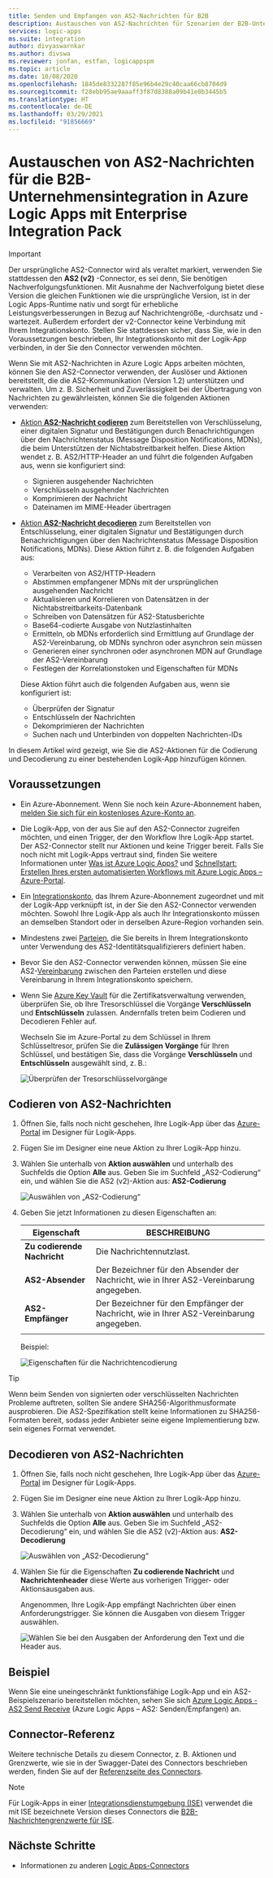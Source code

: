 ```yaml
---
title: Senden und Empfangen von AS2-Nachrichten für B2B
description: Austauschen von AS2-Nachrichten für Szenarien der B2B-Unternehmensintegration mithilfe von Azure Logic Apps mit Enterprise Integration Pack
services: logic-apps
ms.suite: integration
author: divyaswarnkar
ms.author: divswa
ms.reviewer: jonfan, estfan, logicappspm
ms.topic: article
ms.date: 10/08/2020
ms.openlocfilehash: 1845de8332287f85e96b4e29c40caa66cb8704d9
ms.sourcegitcommit: f28ebb95ae9aaaff3f87d8388a09b41e0b3445b5
ms.translationtype: HT
ms.contentlocale: de-DE
ms.lasthandoff: 03/29/2021
ms.locfileid: "91856669"
---
```

# <a name="exchange-as2-messages-for-b2b-enterprise-integration-in-azure-logic-apps-with-enterprise-integration-pack"></a>Austauschen von AS2-Nachrichten für die B2B-Unternehmensintegration in Azure Logic Apps mit Enterprise Integration Pack

> [!IMPORTANT]
> Der ursprüngliche AS2-Connector wird als veraltet markiert, verwenden Sie stattdessen den **AS2 (v2)** -Connector, es sei denn, Sie benötigen Nachverfolgungsfunktionen. Mit Ausnahme der Nachverfolgung bietet diese Version die gleichen Funktionen wie die ursprüngliche Version, ist in der Logic Apps-Runtime nativ und sorgt für erhebliche Leistungsverbesserungen in Bezug auf Nachrichtengröße, -durchsatz und -wartezeit. Außerdem erfordert der v2-Connector keine Verbindung mit Ihrem Integrationskonto. Stellen Sie stattdessen sicher, dass Sie, wie in den Voraussetzungen beschrieben, Ihr Integrationskonto mit der Logik-App verbinden, in der Sie den Connector verwenden möchten.

Wenn Sie mit AS2-Nachrichten in Azure Logic Apps arbeiten möchten, können Sie den AS2-Connector verwenden, der Auslöser und Aktionen bereitstellt, die die AS2-Kommunikation (Version 1.2) unterstützen und verwalten. Um z. B. Sicherheit und Zuverlässigkeit bei der Übertragung von Nachrichten zu gewährleisten, können Sie die folgenden Aktionen verwenden:

* [Aktion **AS2-Nachricht codieren**](#encode) zum Bereitstellen von Verschlüsselung, einer digitalen Signatur und Bestätigungen durch Benachrichtigungen über den Nachrichtenstatus (Message Disposition Notifications, MDNs), die beim Unterstützen der Nichtabstreitbarkeit helfen. Diese Aktion wendet z. B. AS2/HTTP-Header an und führt die folgenden Aufgaben aus, wenn sie konfiguriert sind:

  * Signieren ausgehender Nachrichten
  * Verschlüsseln ausgehender Nachrichten
  * Komprimieren der Nachricht
  * Dateinamen im MIME-Header übertragen

* [Aktion **AS2-Nachricht decodieren**](#decode) zum Bereitstellen von Entschlüsselung, einer digitalen Signatur und Bestätigungen durch Benachrichtigungen über den Nachrichtenstatus (Message Disposition Notifications, MDNs). Diese Aktion führt z. B. die folgenden Aufgaben aus:

  * Verarbeiten von AS2/HTTP-Headern
  * Abstimmen empfangener MDNs mit der ursprünglichen ausgehenden Nachricht
  * Aktualisieren und Korrelieren von Datensätzen in der Nichtabstreitbarkeits-Datenbank
  * Schreiben von Datensätzen für AS2-Statusberichte
  * Base64-codierte Ausgabe von Nutzlastinhalten
  * Ermitteln, ob MDNs erforderlich sind Ermittlung auf Grundlage der AS2-Vereinbarung, ob MDNs synchron oder asynchron sein müssen
  * Generieren einer synchronen oder asynchronen MDN auf Grundlage der AS2-Vereinbarung
  * Festlegen der Korrelationstoken und Eigenschaften für MDNs

  Diese Aktion führt auch die folgenden Aufgaben aus, wenn sie konfiguriert ist:

  * Überprüfen der Signatur
  * Entschlüsseln der Nachrichten
  * Dekomprimieren der Nachrichten
  * Suchen nach und Unterbinden von doppelten Nachrichten-IDs

In diesem Artikel wird gezeigt, wie Sie die AS2-Aktionen für die Codierung und Decodierung zu einer bestehenden Logik-App hinzufügen können.

## <a name="prerequisites"></a>Voraussetzungen

* Ein Azure-Abonnement. Wenn Sie noch kein Azure-Abonnement haben, [melden Sie sich für ein kostenloses Azure-Konto an](https://azure.microsoft.com/free/).

* Die Logik-App, von der aus Sie auf den AS2-Connector zugreifen möchten, und einen Trigger, der den Workflow Ihre Logik-App startet. Der AS2-Connector stellt nur Aktionen und keine Trigger bereit. Falls Sie noch nicht mit Logik-Apps vertraut sind, finden Sie weitere Informationen unter [Was ist Azure Logic Apps?](../logic-apps/logic-apps-overview.md) und [Schnellstart: Erstellen Ihres ersten automatisierten Workflows mit Azure Logic Apps – Azure-Portal](../logic-apps/quickstart-create-first-logic-app-workflow.md).

* Ein [Integrationskonto](../logic-apps/logic-apps-enterprise-integration-create-integration-account.md), das Ihrem Azure-Abonnement zugeordnet und mit der Logik-App verknüpft ist, in der Sie den AS2-Connector verwenden möchten. Sowohl Ihre Logik-App als auch Ihr Integrationskonto müssen an demselben Standort oder in derselben Azure-Region vorhanden sein.

* Mindestens zwei [Parteien](../logic-apps/logic-apps-enterprise-integration-partners.md), die Sie bereits in Ihrem Integrationskonto unter Verwendung des AS2-Identitätsqualifizierers definiert haben.

* Bevor Sie den AS2-Connector verwenden können, müssen Sie eine AS2-[Vereinbarung](../logic-apps/logic-apps-enterprise-integration-agreements.md) zwischen den Parteien erstellen und diese Vereinbarung in Ihrem Integrationskonto speichern.

* Wenn Sie [Azure Key Vault](../key-vault/general/overview.md) für die Zertifikatsverwaltung verwenden, überprüfen Sie, ob Ihre Tresorschlüssel die Vorgänge **Verschlüsseln** und **Entschlüsseln** zulassen. Andernfalls treten beim Codieren und Decodieren Fehler auf.

  Wechseln Sie im Azure-Portal zu dem Schlüssel in Ihrem Schlüsseltresor, prüfen Sie die **Zulässigen Vorgänge** für Ihren Schlüssel, und bestätigen Sie, dass die Vorgänge **Verschlüsseln** und **Entschlüsseln** ausgewählt sind, z. B.:

  ![Überprüfen der Tresorschlüsselvorgänge](media/logic-apps-enterprise-integration-as2/key-vault-permitted-operations.png)

<a name="encode"></a>

## <a name="encode-as2-messages"></a>Codieren von AS2-Nachrichten

1. Öffnen Sie, falls noch nicht geschehen, Ihre Logik-App über das [Azure-Portal](https://portal.azure.com) im Designer für Logik-Apps.

1. Fügen Sie im Designer eine neue Aktion zu Ihrer Logik-App hinzu.

1. Wählen Sie unterhalb von **Aktion auswählen** und unterhalb des Suchfelds die Option **Alle** aus. Geben Sie im Suchfeld „AS2-Codierung“ ein, und wählen Sie die AS2 (v2)-Aktion aus: **AS2-Codierung**

   ![Auswählen von „AS2-Codierung“](./media/logic-apps-enterprise-integration-as2/select-as2-encode.png)

1. Geben Sie jetzt Informationen zu diesen Eigenschaften an:

   | Eigenschaft | BESCHREIBUNG |
   |----------|-------------|
   | **Zu codierende Nachricht** | Die Nachrichtennutzlast. |
   | **AS2-Absender** | Der Bezeichner für den Absender der Nachricht, wie in Ihrer AS2-Vereinbarung angegeben. |
   | **AS2-Empfänger** | Der Bezeichner für den Empfänger der Nachricht, wie in Ihrer AS2-Vereinbarung angegeben. |
   |||

   Beispiel:

   ![Eigenschaften für die Nachrichtencodierung](./media/logic-apps-enterprise-integration-as2/as2-message-encoding-details.png)

> [!TIP]
> Wenn beim Senden von signierten oder verschlüsselten Nachrichten Probleme auftreten, sollten Sie andere SHA256-Algorithmusformate ausprobieren. Die AS2-Spezifikation stellt keine Informationen zu SHA256-Formaten bereit, sodass jeder Anbieter seine eigene Implementierung bzw. sein eigenes Format verwendet.

<a name="decode"></a>

## <a name="decode-as2-messages"></a>Decodieren von AS2-Nachrichten

1. Öffnen Sie, falls noch nicht geschehen, Ihre Logik-App über das [Azure-Portal](https://portal.azure.com) im Designer für Logik-Apps.

1. Fügen Sie im Designer eine neue Aktion zu Ihrer Logik-App hinzu.

1. Wählen Sie unterhalb von **Aktion auswählen** und unterhalb des Suchfelds die Option **Alle** aus. Geben Sie im Suchfeld „AS2-Decodierung“ ein, und wählen Sie die AS2 (v2)-Aktion aus: **AS2-Decodierung**

   ![Auswählen von „AS2-Decodierung“](media/logic-apps-enterprise-integration-as2/select-as2-decode.png)

1. Wählen Sie für die Eigenschaften **Zu codierende Nachricht** und **Nachrichtenheader** diese Werte aus vorherigen Trigger- oder Aktionsausgaben aus.

   Angenommen, Ihre Logik-App empfängt Nachrichten über einen Anforderungstrigger. Sie können die Ausgaben von diesem Trigger auswählen.

   ![Wählen Sie bei den Ausgaben der Anforderung den Text und die Header aus.](media/logic-apps-enterprise-integration-as2/as2-message-decoding-details.png)

## <a name="sample"></a>Beispiel

Wenn Sie eine uneingeschränkt funktionsfähige Logik-App und ein AS2-Beispielszenario bereitstellen möchten, sehen Sie sich [Azure Logic Apps - AS2 Send Receive](https://azure.microsoft.com/documentation/templates/201-logic-app-as2-send-receive/) (Azure Logic Apps – AS2: Senden/Empfangen) an.

## <a name="connector-reference"></a>Connector-Referenz

Weitere technische Details zu diesem Connector, z. B. Aktionen und Grenzwerte, wie sie in der Swagger-Datei des Connectors beschrieben werden, finden Sie auf der [Referenzseite des Connectors](/connectors/as2/). 

> [!NOTE]
> Für Logik-Apps in einer [Integrationsdienstumgebung (ISE)](../logic-apps/connect-virtual-network-vnet-isolated-environment-overview.md) verwendet die mit ISE bezeichnete Version dieses Connectors die [B2B-Nachrichtengrenzwerte für ISE](../logic-apps/logic-apps-limits-and-config.md#b2b-protocol-limits).

## <a name="next-steps"></a>Nächste Schritte

* Informationen zu anderen [Logic Apps-Connectors](../connectors/apis-list.md)
